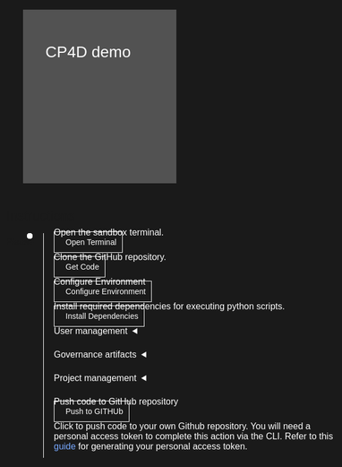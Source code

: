 <html>
<head>
  <meta name="viewport" content="width=device-width, initial-scale=1" />
  <script src="didact.js">
  </script>
  <style>
    html,
    div,
    body {
      background-color: #1a1a1a;
      font-family: "IBM Plex Sans", sans-serif;
      font-size: 16px;
      outline: none;
    }
    body {
      font-family: Helvetica, sans-serif;
    }
    /* The actual timeline (the vertical ruler) */
    .timeline {
      position: relative;
      max-width: 1200px;
      margin: 0 auto;
      margin-left: 50px;
    }
    .content p {
      margin: 0px;
    }
    .content .afterbutton {
      padding-top: 16px;
    }
    /* The actual timeline (the vertical ruler) */
    .timeline::after {
      content: "";
      position: absolute;
      width: 1px;
      background-color: white;
      top: 15px;
      bottom: -6px;
      left: 18px;
      margin-left: -2px;
    }
    /* Container around content */
    .container {
      padding: 0px 0px;
      width: 100%;
      align-content: left;
      margin: 0px 0px 0px 0px;
      margin-left: 25px;
      margin-top: 32px;
    }
    /* The circles on the timeline */
    .container::after {
      content: "";
      position: absolute;
      width: 10px;
      height: 10px;
      right: -6px;
      background-color: white;
      border: 0px solid #ff9f55;
      top: 15px;
      border-radius: 50%;
      z-index: 1;
      margin: 0px 0px 0px 0px;
    }
    /* The circles on the timeline */
    /* Place the container to the left */
    .left {
      left: 0px;
    }
    /* Place the container to the right */
    .right {
      left: 0px;
    }
    /* Add arrows to the left container (pointing right) */
    .left::before {
      content: " ";
      height: 0;
      top: 22px;
      width: 0;
      z-index: 1;
      right: 30px;
      border: medium solid white;
      border-width: 10px 0 10px 10px;
      border-color: transparent transparent transparent white;
    }
    /* Fix the circle for containers on the right side */
    .right::after {
      left: -13px;
    }
    /* The actual content */
    .content {
      padding: 5px 10px;
      color: white;
      background: transparent;
    }
    .button.is-dark.is-medium {
      font-family: "IBM Plex Sans", sans-serif;
      background: transparent;
      border-color: white;
      color: #fff;
      border: 1px solid white;
      padding: 10px;
      padding-left: 20px;
      margin-bottom: 13px;
      border-radius: 0px;
      min-width: 180px;
      font-size: 14px;
      text-align: left;
      min-height: 48px;
      margin: 0px;
      justify-content: left;
    }
    .button.is-dark.is-medium:hover {
      font-family: "IBM Plex Sans", sans-serif;
      background-color: #2a67f5;
      border-color: white;
      color: #fff;
      text-decoration: none;
    }
    .footer {
      display: flex;
      background-color: #343a3e;
      margin-top: 20px;
      padding: 0px;
      max-width: 1200px;
    }
    .github-icon {
      min-height: 100%;
      min-width: 100%;
      object-fit: cover;
      object-position: 250% 100px;
      opacity: 15%;
      bottom: 15px;
    }
    .image-content {
      padding: 5px 10px;
      background: transparent;
      color: black;
      position: absolute;
      font-size: 27px;
    }
    .image-div {
      position: relative;
      background-color: white;
      min-width: 50%;
      background-image: linear-gradient(rgba(255, 255, 255, 0.9), rgba(255, 255, 255, 0.9)),
        url("https://raw.githubusercontent.com/IBM/Developer-Playground/master/didact/images/github.svg");
      background-position: -50% 60px;
      background-repeat: no-repeat;
      padding-top: 20px;
      padding-left: 20px;
    }
    .image-btn {
      position: absolute;
      right: 0;
      bottom: 0%;
      background-color: #0062ff;
      width: 300px;
      padding: 0px;
      padding-bottom: 20px;
    }
    .image-link span {
      float: right;
      font-size: 32px;
      padding-right: 20px;
    }
    .image-btn .image-link:hover {
      text-decoration: none;
      color: white;
      background-color: #0353e9;
    }
    .image-btn a:hover {
      text-decoration: none;
      color: white;
    }
    .image-link {
      color: white;
      display: block;
      padding: 5px 10px 5px 10px;
      line-height: 28px;
      font-size: 16px;
    }
    .header {
      background-image: url("https://raw.githubusercontent.com/IBM/Developer-Playground/master/didact/images/video_insights.jpeg");
      background-position: right;
      width: 95%;
      min-height: 70px;
      display: inline-block;
      margin-top: 20px;
      margin-bottom: 20px;
      margin-left: 30px;
      margin-right: 30px;
      max-width: 1200px;
      background-repeat: no-repeat;
      background-size: 700px 500px;
    }
    .header .right-content {
      float: left;
      width: 50%;
      background-color: #525252;
      min-height: 270px;
      font-size: 16px;
    }
    .header .right-content h4 {
      background: none;
      color: white;
      padding-left: 25px;
      padding-right: 25px;
    }
    .header .right-content div {
      background: none;
      color: white;
      padding-left: 15px;
      padding-right: 25px;
      font-size: 14px;
      margin-bottom: 10px;
    }
    .header .right-content ul {
      margin: 0px;
      margin-left: 25px;
      margin-bottom: 10px;
      line-height: 16px;
    }
    .container a {
      color: #78a9ff;
      background-color: transparent;
      text-decoration: none;
    }
    .container a:visited {
      color: #8c43fc;
      background-color: transparent;
      text-decoration: none;
    }
    .apptitle {
      margin-left: 25px;
      margin-top: 20px;
      margin-bottom: 0px;
      font-size: 28px;
      color: white;
    }
    .subheading {
      margin-left: 25px;
      margin-top: 0px;
      margin-bottom: 0px;
      font-size: 16px;
      color: #c1c7cd;
    }
    .no-hover:hover {
      background-color: #0062ff !important;
    }
    .section {
      margin-top: 5px;
      margin-bottom: -50px;
    }
    a:hover {
      color: #a6c8ff;
      text-decoration: underline;
    }
    a:visited {
      color: #be95ff;
    }
    .timelinestep {
      margin-top: 0px;
      padding-top: 0px;
    }
    summary {
      float: left;
    }
    details>summary {
      list-style-image: url("https://raw.githubusercontent.com/IBM/Developer-Playground/development/didact/images/arrow-right.svg");
      direction: rtl;
    }
    details[open]>summary {
      list-style-image: url("https://raw.githubusercontent.com/IBM/Developer-Playground/development/didact/images/arrow-down.svg");
    }
    .timeline .timeline {
      top: 35px;
      margin-left: 15px
    }
  </style>
</head>
<body>
  <div class="header">
    <div class="right-content" style="padding-top: 40px">
      <div class="apptitle" style="font-size: 28px; color: white">CP4D demo</div>
      <div class="subheading"></div>
    </div>
  </div>
  <div class="section">
    <p style="font-size: 24px">Instructions</p>
    <p style="margin-bottom: 10px">Please follow all the below steps in proper sequence.</p>
  </div>
  <div class="timeline">
    <div class="container right timelinestep">
      <div class="content">
        <p>Open the sandbox terminal.</p>
        <a class="button is-dark is-medium" title="Open Terminal"
          href="didact://?commandId=terminal-for-sandbox-container:new">Open Terminal</a>
      </div>
    </div>
    <div class="container right timelinestep">
      <div class="content">
        <p>Clone the GitHub repository.</p>
        <a class="button is-dark is-medium" title="Get the Code"
          href="didact://?commandId=vscode.didact.sendNamedTerminalAString&&text=sandbox terminal$$git%20clone%20https://github.com/bodarajeshkumar/wkc-api%20${CHE_PROJECTS_ROOT}/wkc-api">Get
          Code</a>
      </div>
    </div>
    <div class="container right timelinestep">
      <div class="content">
        <p>Configure Environment</p>
        <a class="button is-dark is-medium" title="Configure Environment"
          href="didact://?commandId=extension.openFile&&text=cp4d%7Cconfigure-application%7C/projects/wkc-api/.env">Configure
          Environment</a>
      </div>
    </div>
    <div class="container right timelinestep">
      <div class="content">
        <p>Install required dependencies for executing python scripts.</p>
        <a class="button is-dark is-medium" title="Instal Dependencies"
          href="didact://?commandId=vscode.didact.sendNamedTerminalAString&&text=sandbox terminal$$pip3.8 install pandas python-decouple requests ipython;cd /projects/wkc-api/notebooks/sandbox/">Install
          Dependencies
        </a>
      </div>
    </div>
    <div class="container right timelinestep">
      <div class="content">
        <details>
          <summary>User management</summary>
          <br><br>
          <div>
            <p>Select the action to perform in the configured cp4d instance</p>
            <div style="float:left;padding-left:0px;" id="step1">
              <input type="radio" id="createusersoption" name="userselection" value="createusers" />
              <label for="createusers">Create Users</label>
            </div>
            <div style="float:left;padding-left:30px;">
              <input type="radio" id="updateusersoption" name="userselection" value="updateusers" />
              <label for="updateusers">Update Users</label><br />
            </div>
          </div>
          <div class="timeline">
            <div id="createusersteps" style="display:none">
              <div class="container right">
                <div class="content">
                  <p style="margin-top:20px;">Configure users to be added to the cp4d instance. You have to update
                    the csv file with the users to be created.</p>
                  <a class="button is-dark is-medium" title="Configure new users"
                    href="didact://?commandId=vscode.open&projectFilePath=../wkc-api/notebooks/sandbox/new_users.csv"">Configure
                    users
                  </a>
                </div>
              </div>
              <div class=" container right timelinestep">
                    <div class="content">
                      <p>Create users in the configured cp4d instance </p>
                      <a class="button is-dark is-medium" title="Create Users"
                        href="didact://?commandId=vscode.didact.sendNamedTerminalAString&&text=sandbox terminal$$python3.8 createUsers.py">Create
                        users</a>
                    </div>
                </div>
                <div class="container right timelinestep">
                  <div class="content">
                    <p>Get all users from the cp4d instance configured</p>
                    <a class="button is-dark is-medium" title="Get Users"
                      href="didact://?commandId=vscode.didact.sendNamedTerminalAString&&text=sandbox terminal$$python3.8 exportUsers.py">Get
                      users</a>
                  </div>
                </div>
                <div class="container right timelinestep">
                  <div class="content">
                    <p>List users of the configured cp4d instance</p>
                    <a class="button is-dark is-medium" title="List Users"
                      href="didact://?commandId=vscode.open&projectFilePath=../wkc-api/notebooks/sandbox/users_export.csv">List
                      users</a>
                  </div>
                </div>
              </div>
              <div id="updateusersteps" style="display:none">
                <div class="container right">
                  <div class="content">
                    <p style="margin-top:20px;">Export User List to the csv file</p>
                    <a class="button is-dark is-medium" title="Export User List"
                      href="didact://?commandId=vscode.didact.sendNamedTerminalAString&&text=sandbox terminal$$python3.8 exportUsers.py">Export
                      User List</a>
                  </div>
                </div>
                <div class="container right timelinestep">
                  <div class="content">
                    <p>List Users from the configured cp4d instance</p>
                    <a class="button is-dark is-medium" title="List Users"
                      href="didact://?commandId=vscode.open&projectFilePath=../wkc-api/notebooks/sandbox/users_export.csv">List
                      Users</a>
                  </div>
                </div>
                <div id="updateusers" class="container right timelinestep">
                  <div class="content">
                    <p>Update users in the configured cp4d instance</p>
                    <a class="button is-dark is-medium" title="Update users"
                      href="didact://?commandId=vscode.didact.sendNamedTerminalAString&&text=sandbox terminal$$python3.8 updateUsers.py">Update
                      users</a>
                  </div>
                </div>
                <div class="container right timelinestep">
                  <div class="content">
                    <p>Get updated user list from the configured cp4d instance</p>
                    <a class="button is-dark is-medium" title="List Users"
                      href="didact://?commandId=vscode.didact.sendNamedTerminalAString&&text=sandbox terminal$$python3.8 exportUsers.py">Get
                      users</a>
                  </div>
                </div>
                <div class="container right timelinestep">
                  <div class="content">
                    <p>List Users in the configured cp4d instance</p>
                    <a class="button is-dark is-medium" title="List Users"
                      href="didact://?commandId=vscode.open&projectFilePath=../wkc-api/notebooks/sandbox/users_export.csv">List
                      users</a>
                  </div>
                </div>
              </div>
            </div>
        </details>
      </div>
    </div>
    <div class="container right">
      <div class="content">
        <details>
          <summary>Governance artifacts</summary>
          <br><br>
          <div>
            <p>Select the action to perform in the configured cp4d instance</p>
            <div style="float:left;padding-left:0px;">
              <input type="radio" id="createcategoriesopt" name="governanceartifactsopt" value="createcategories" />
              <label for="createusers">Create categories</label>
            </div>
            <div style="float:left;padding-left:30px;">
              <input type="radio" id="updatecategoriesopt" name="governanceartifactsopt" value="updatecategories" />
              <label for="updateusers">Update categories</label><br />
            </div>
            <div style="float:left;padding-left:30px;">
              <input type="radio" id="createtermsopt" name="governanceartifactsopt" value="createterms" />
              <label for="createusers">Create terms</label>
            </div>
            <div style="float:left;padding-left:30px;">
              <input type="radio" id="updatetermsopt" name="governanceartifactsopt" value="updateterms" />
              <label for="updateusers">Update terms</label><br />
            </div>
          </div>
          <div class="timeline">
            <div id="createcategories">
              <div class="container right">
                <div class="content">
                  <p style="margin-top:20px;">Configure new categories</p>
                  <a class="button is-dark is-medium" title="Create Users"
                    href="didact://?commandId=vscode.open&projectFilePath=../wkc-api/notebooks/sandbox/new_categories.csv">Configure
                    categories</a>
                </div>
              </div>
              <div class="container right timelinestep">
                <div class="content">
                  <p>Create categories in the configured cp4d instance</p>
                  <a class="button is-dark is-medium" title="Create Categories"
                    href="didact://?commandId=vscode.didact.sendNamedTerminalAString&&text=sandbox terminal$$python3.8 create_categories.py">Create
                    categories</a>
                </div>
              </div>
              <div class="container right timelinestep">
                <div class="content">
                  <p>Get categories from the configured cp4d instance</p>
                  <a class="button is-dark is-medium" title="Create Categories"
                    href="didact://?commandId=vscode.didact.sendNamedTerminalAString&&text=sandbox terminal$$python3.8 export_categories.py">Get
                    categories</a>
                </div>
              </div>
              <div class="container right timelinestep">
                <div class="content">
                  <p>List categories in the configured cp4d instance</p>
                  <a class="button is-dark is-medium" title="List Categories"
                    href="didact://?commandId=vscode.open&projectFilePath=../wkc-api/notebooks/sandbox/export_categories.csv">List
                    categories</a>
                </div>
              </div>
            </div>
            <div id="createterms">
              <div class="container right timelinestep">
                <div class="content">
                  <p style="margin-top:20px;">Configure new terms</p>
                  <a class="button is-dark is-medium" title="Create Terms"
                    href="didact://?commandId=vscode.open&projectFilePath=../wkc-api/notebooks/sandbox/new_terms.csv">Configure
                    terms</a>
                </div>
              </div>
              <div class="container right timelinestep">
                <div class="content">
                  <p>Create terms in the configured cp4d instance</p>
                  <a class="button is-dark is-medium" title="Create Terms"
                    href="didact://?commandId=vscode.didact.sendNamedTerminalAString&&text=sandbox terminal$$python3.8 create_terms.py">Create
                    terms</a>
                </div>
              </div>
              <div class="container right timelinestep">
                <div class="content">
                  <p>Get terms form the configured cp4d instance</p>
                  <a class="button is-dark is-medium" title="Create terms"
                    href="didact://?commandId=vscode.didact.sendNamedTerminalAString&&text=sandbox terminal$$python3.8 export_terms.py">Get
                    terms</a>
                </div>
              </div>
              <div class="container right timelinestep">
                <div class="content">
                  <p>List terms in the configured cp4d instance</p>
                  <a class="button is-dark is-medium" title="List Terms"
                    href="didact://?commandId=vscode.open&projectFilePath=../wkc-api/notebooks/sandbox/export_terms.csv">List
                    terms</a>
                </div>
              </div>
            </div>
            <div id="updatecategories">
              <div class="container right">
                <div class="content">
                  <p style="margin-top:20px;">Export Categories to a csv file</p>
                  <a class="button is-dark is-medium" title="Export Categories"
                    href="didact://?commandId=vscode.didact.sendNamedTerminalAString&&text=sandbox terminal$$python3.8 export_categories.py">Export
                    Categories</a>
                </div>
              </div>
              <div class="container right timelinestep">
                <div class="content">
                  <p>List Categories from the configured cp4d instance</p>
                  <a class="button is-dark is-medium" title="List Users"
                    href="didact://?commandId=vscode.open&projectFilePath=../wkc-api/notebooks/sandbox/export_categories.csv">List
                    Categories</a>
                </div>
              </div>
              <div id="updateusers" class="container right timelinestep">
                <div class="content">
                  <p>Update categories from the csv file in the configured cp4d instance</p>
                  <a class="button is-dark is-medium" title="Update Categories List"
                    href="didact://?commandId=vscode.didact.sendNamedTerminalAString&&text=sandbox terminal$$python3.8 update_categories.py">Update
                    categories</a>
                </div>
              </div>
              <div class="container right timelinestep">
                <div class="content">
                  <p>Get updated categories in the configured cp4d instance</p>
                  <a class="button is-dark is-medium" title="Get updated categories"
                    href="didact://?commandId=vscode.didact.sendNamedTerminalAString&&text=sandbox terminal$$python3.8 export_categories.py">Get
                    categories</a>
                </div>
              </div>
              <div class="container right timelinestep">
                <div class="content">
                  <p>List Categories from the configured cp4d instance</p>
                  <a class="button is-dark is-medium" title="List Users"
                    href="didact://?commandId=vscode.open&projectFilePath=../wkc-api/notebooks/sandbox/export_categories.csv">List
                    Categories</a>
                </div>
              </div>
            </div>
            <div id="updateterms">
              <div class="container right">
                <div class="content">
                  <p style="margin-top:20px;">Export terms to a csv file</p>
                  <a class="button is-dark is-medium" title="Export Terms"
                    href="didact://?commandId=vscode.didact.sendNamedTerminalAString&&text=sandbox terminal$$python3.8 export_terms.py">Export
                    Terms</a>
                </div>
              </div>
              <div class="container right timelinestep">
                <div class="content">
                  <p>List terms form the configured cp4d instance</p>
                  <a class="button is-dark is-medium" title="List Terms"
                    href="didact://?commandId=vscode.open&projectFilePath=../wkc-api/notebooks/sandbox/export_terms.csv">List
                    Terms</a>
                </div>
              </div>
              <div id="updateusers" class="container right timelinestep">
                <div class="content">
                  <p>Update terms form the csv file</p>
                  <a class="button is-dark is-medium" title="Update New Terms"
                    href="didact://?commandId=vscode.didact.sendNamedTerminalAString&&text=sandbox terminal$$python3.8 update_terms.py">Update
                    Terms</a>
                </div>
              </div>
              <div class="container right timelinestep">
                <div class="content">
                  <p>Get updated terms in the configured cp4d instance</p>
                  <a class="button is-dark is-medium" title="Get updatd terms"
                    href="didact://?commandId=vscode.didact.sendNamedTerminalAString&&text=sandbox terminal$$python3.8 export_terms.py">Get
                    updated terms</a>
                </div>
              </div>
              <div class="container right timelinestep">
                <div class="content">
                  <p>List Terms from the configured cp4d instance</p>
                  <a class="button is-dark is-medium" title="List terms"
                    href="didact://?commandId=vscode.open&projectFilePath=../wkc-api/notebooks/sandbox/export_terms.csv">List
                    Terms</a>
                </div>
              </div>
            </div>
          </div>
      </div>
      </details>
    </div>
    <div class="container right">
      <div class="content">
        <details>
          <summary>Project management</summary>
          <br><br>
          <div style="margin-top:0px; padding-top:0px;" class="container right">
            <div class="content">
              <p>Export project from the configured cp4d instance</p>
              <a class="button is-dark is-medium" title="Export Project"
                href="didact://?commandId=vscode.didact.sendNamedTerminalAString&&text=sandbox terminal$$cd /projects/wkc-api/notebooks/sandbox/;/home/user/.local/bin/ipython3 exportProject.py">Export
                Project</a>
            </div>
          </div>
          <div style="margin-top:0px; padding-top:0px;" class="container right">
            <div class="content">
              <p>Import project from the configured cp4d instance</p>
              <a class="button is-dark is-medium" title="Import Project"
                href="didact://?commandId=vscode.didact.sendNamedTerminalAString&&text=sandbox: IPython: notebooks/sandbox$$cd /projects/wkc-api/notebooks/sandbox/;/home/user/.local/bin/ipython3 importProject.py">Import
                Project</a>
            </div>
          </div>
        </details>
      </div>
    </div>
    <div class="container right">
      <div class="content">
        <p>Push code to GitHub repository</p>
        <a class="button is-dark is-medium" title="Delete services from IBM Cloud"
          href="didact://?commandId=vscode.didact.sendNamedTerminalAString&text=sandbox: IPython: notebooks/sandbox$$cd%20%2Fprojects%2Fwkc-api%20%26%26sh%20/github.sh ">Push
          to GITHUb</a>
        <p style="margin-top:10px;">Click to push code to your own Github repository. You will need a personal access
          token to complete this action via the CLI. Refer to this <a
            href="https://docs.github.com/en/authentication/keeping-your-account-and-data-secure/creating-a-personal-access-token">guide</a>
          for generating your personal access token.</p>
      </div>
    </div>
  </div>
  </div>
</body>
</html>